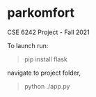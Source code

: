 # parkomfort
CSE 6242 Project - Fall 2021


To launch run:
>pip install flask

navigate to project folder,
>python ./app.py
